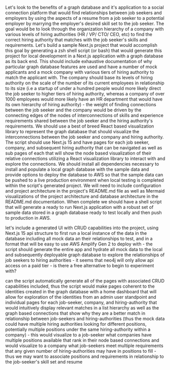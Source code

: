 Let's look to the benefits of a graph database and it's application to a social connection platform that would find relationships between job seekers and employers by using the aspects of a resume from a job seeker to a potential employer by marrying the employer's desired skill set to the job seeker. The goal would be to look through the organization hierarchy of a company with various levels of hiring authorities (HR / VP/ CTO/ CEO, etc) to find the correct hiring authority that matches with the job seeker's skills and requirements. Let's build a sample Next.js project that would accomplish this goal by generating a zsh shell script (or bash) that would generate this project for local development in a Next.js application with a graph database as its back end. This should include exhaustive documentation of why particular graph database features are used and have a number of mock applicants and a mock company with various tiers of hiring authority to match the applicant with. The company should base its levels of hiring authority on the scale of the number of its current employees in relationship to its size (i.e a startup of under a hundred people would more likely direct the job seeker to higher tiers of hiring authority, whereas a company of over 1000 employees would more likely have an HR department that would have its own hierarchy of hiring authority) - the weight of finding connections between the job seeker and the company would be driven by the connecting edges of the nodes of interconnections of skills and experience requirements shared between the job seeker and the hiring authority's requirements. We should use a best of breed React based visualization library to represent the graph database that should visualize the interconnections between the job seeker and company and hiring authority. The script should use Next.js 15 and have pages for each job seeker, company, and subsequent hiring authority that can be navigated as well as sub pages of each that will show the node based visualization of their relative connections utilizing a React visualization library to interact with and explore the connections. We should install all dependencies necessary to install and populate a local graph database with the sample data and provide options to deploy the database to AWS so that the sample data can be pushed to a live production environment when local testing is completed within the script's generated project. We will need to include configuration and project architecture in the project's README.md file as well as Mermaid visualizations of the project architecture and database architecture in the README.md documentation. When complete we should have a shell script that will generate a ready to run Next.js application with a robust set of sample data stored in a graph database ready to test locally and then push to production in AWS.

let's include a generated UI with CRUD capabilities into the project, using Next.js 15 api structure to first run a local instance of the data in the database including all mock data an their relationships to test, and in a format that will be easy to use AWS Amplify Gen 2 to deploy with - the script should generate the entire app and hydrate all mock data to the local and subsequently deployable graph database to explore the relationships of job seekers to hiring authorities - it seems that neo4j will only allow api access on a paid tier - is there a free alternative to begin to experiment with?

can the script automatically generate all of the pages with associated CRUD capabilities included, thus the script would make pages coherent to the identities created in the graph database with a home dashboard that will allow for exploration of the identities from an admin user standpoint and individual pages for each job-seeker, company, and hiring-authority that would intuitively display relevant matches in a list hierarchy as well as the graph based connections that show why they are a better match in relationship between job-seekers and hiring-authorities (thus the mock data could have multiple hiring authorities looking for different positions, potentially multiple positions under the same hiring-authority within a company) - this would visualize to a job-seeker what companies have multiple positions available that rank in their node based connections and would visualize to a company what job-seekers meet multiple requirements that any given number of hiring-authorities may have in positions to fill - thus we may want to associate positions and requirements in relationship to the job-seeker's skill set and resume 